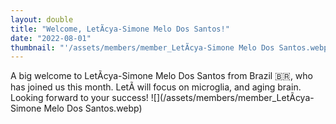 ```yaml
---
layout: double
title: "Welcome, LetÃ­cya-Simone Melo Dos Santos!"
date: "2022-08-01"
thumbnail: "'/assets/members/member_LetÃ­cya-Simone Melo Dos Santos.webp'"
---
```

 A big welcome to LetÃ­cya-Simone Melo Dos Santos from Brazil 🇧🇷, who has joined us this month. LetÃ will focus on microglia, and aging brain. Looking forward to your success!
 ![](/assets/members/member_LetÃ­cya-Simone Melo Dos Santos.webp)

 